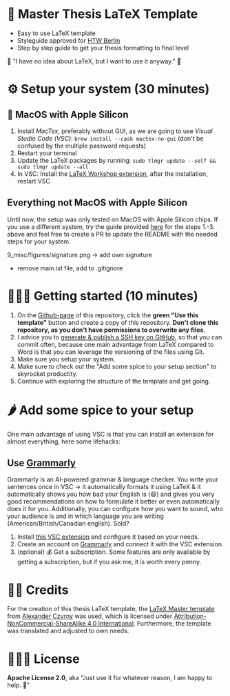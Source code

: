# 🚀 Master Thesis LaTeX Template

* Easy to use LaTeX template
* Styleguide approved for [HTW Berlin](https://www.htw-berlin.de/)
* Step by step guide to get your thesis formatting to final level

🚀 "I have no idea about LaTeX, but I want to use it anyway." 🚀

# ⚙️ Setup your system (30 minutes)

## 🍏 MacOS with Apple Silicon

1. Install *MacTex*, preferably without GUI, as we are going to use *Visual Studio Code (VSC)*: ```brew install --cask mactex-no-gui``` (don't be confused by the multiple password requests)
2. Restart your terminal
3. Update the LaTeX packages by running: ```sudo tlmgr update --self && sudo tlmgr update --all``` 
4. In VSC: Install the [LaTeX Workshop extension](https://marketplace.visualstudio.com/items?itemName=James-Yu.latex-workshop), after the installation, restart VSC

## Everything **not** MacOS with Apple Silicon

Until now, the setup was only tested on MacOS with Apple Silicon chips. If you use a different system, try the guide provided [here](https://medium.com/@rcpassos/writing-latex-documents-in-visual-studio-code-with-latex-workshop-d9af6a6b2815) for the steps 1.-3. above and feel free to create a PR to update the README with the needed steps for your system.

9_misc/figures/signature.png -> add own signature
- remove main.ist file, add to .gitignore

# 🏃🏼‍♂️ Getting started (10 minutes)

1. On the [Github-page](https://github.com/jakobheine/thesis-latex-template) of this repository, click the **green "Use this template"** button and create a copy of this repository. **Don't clone this repository, as you don't have permissions to overwrite any files**.
2. I advice you to [generate & publish a SSH key on GitHub](https://docs.github.com/en/authentication/connecting-to-github-with-ssh/generating-a-new-ssh-key-and-adding-it-to-the-ssh-agent), so that you can commit often, because one main advantage from LaTeX compared to Word is that you can leverage the versioning of the files using Git.
3. Make sure you setup your system.
4. Make sure to check out the "Add some spice to your setup section" to skyrocket productity.
5. Continue with exploring the structure of the template and get going.

# 🌶  Add some spice️ to your setup

One main advantage of using VSC is that you can install an extension for almost everything, here some lifehacks:

## Use [Grammarly](https://www.grammarly.com/) 

Grammarly is an AI-powered grammar & language checker. You write your sentences once in VSC -> it automatically formats it using LaTeX & it automatically shows you how bad your English is (😄) and gives you very good recommendations on how to formulate it better or even automatically does it for you. Additionally, you can configure how you want to sound, who your audience is and in which language you are writing (American/British/Canadian english). Sold?

1. Install [this VSC extension](https://marketplace.visualstudio.com/items?itemName=znck.grammarly) and configure it based on your needs.
2. Create an account on [Grammarly](https://www.grammarly.com/) and connect it with the VSC extension.
3. (optional)  💰 Get a subscription. Some features are only available by getting a subscription, but if you ask me, it is worth every penny.

# 🙌🏼 Credits

For the creation of this thesis LaTeX template, the [LaTeX Master template](https://github.com/a-czyrny/LaTeX-Master-Vorlage) from [Alexander Czyrny](https://github.com/a-czyrny) was used, which is licensed under [Attribution-NonCommercial-ShareAlike 4.0 International](https://creativecommons.org/licenses/by-nc-sa/4.0?ref=chooser-v1). Furthermore, the template was translated and adjusted to own needs.

# 👩🏼‍⚖️ License

**Apache License 2.0**, aka "Just use it for whatever reason, I am happy to help. 🌝" 